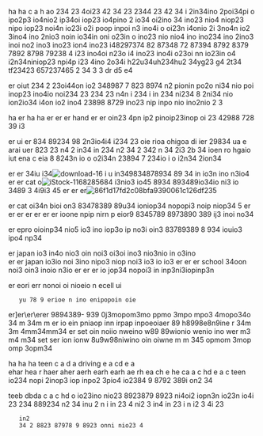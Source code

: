 ha
  ha 
  c a h ao 234 23 4oi23 42 34 23 2344 23 42 34 i 2in34ino 2poi34pi o ipo2p3 io4nio2 ip34oi iop23 io4pino 2 io34 oi2ino 34 ino23 nio4 niop23 nipo iop23 noi4n io23i o2i poop inpoi n3 ino4i o oi23n i4onio 2i 3no4n io2 3ino4 ino 2nio3 noin io34in oni o23in o ino23 nio nio4 ino ino234 ino 2ino3 inoi no2 ino3 ino23 ion4 ino23 i48297374 82 87348 72 87394 8792 8379 7892 8798 79238 4 i23 ino4oi n23o i4 ino23 ino4i o23oi nn io23in o4 i2n34niniop23 npi4p i23 4ino 2o34i  h22u34uh234hu2 34yg23 g4 2t34 tf23423 657237465 2 34  3 3 dr d5 e4 

  er 
    oiut  234 2  23oi44on io2 348987 7 823 8974 n2 pionin po2o ni34 nio poi inop23 ino4io noi234 23 234 
    23 n4n i
    234
     i in
     234
      ni234 8  2ni34 nio ion2io34 i4on io2 ino4 23898  8729 ino23 nip inpo nio ino2nio 2 3

ha
  er
    ha 
      ha
        er er er hand er er oin23 4pn ip2 pinoip23inop oi 23 42988 728 39 i3 

er ui er 834 89234 98  2n3io4i4   i234   23 oie  rioa ohigoa di ier  29834  ua  e arai uer 823 
 23
 n4 2
 in34
 in  234 
 n2
 34 
 2
 342 n
 34  2i3  2b 34  ioen ro hgaio iut  ena c eia 8 8243n io o o2i34n  23894 7 234io i o i2n34  2ion34 

er 
er 34iu i34![download-16](https://github.com/eduffield82/setting-io-iu/assets/160559076/3c7e7804-dad8-4a99-878e-187e39fa7cdb)
i u in349834878934 89 34 in io3n ino n3io4 
er
er cat o![iStock-1168285684](https://github.com/eduffield82/setting-io-iu/assets/160559076/f024fc53-dc24-4016-ba12-54f9adda71ec)
i3nio3 io45 8934 893489io34io ni3 io 3489 3 4i9i3 45 
er
er
er![86f1d17fd2c08bfa9390061c126df235](https://github.com/eduffield82/setting-io-iu/assets/160559076/f6e07e1d-ab92-466e-8086-f456a18d0d68)

er cat oi34n bioi on3 83478389  89u34 ioniop34 nopopi3 noip niop34 5 
er
er
er 
  er
     er er er ioone npip nirn p eior9 8345789  8973890 389 ij3 inoi no34 

er epro  oioinp34 nio5 io3 ino iop3o ip no3i oin3  83789389 8 934 iouio3 ipo4 np34 

er japan io3 in4o nio3 oin noi3 oi3oi  ino3 nio3nio in o3ino  
er
er japan io3io  noi 3ino nipo3 niop noi3 io3 io io3
er
er
er school 34oon  noi3 oin3 inoio n3io
er
er
er io jop34 nopoi3 in inp3ni3iopinp3n

er  eori err nonoi oi nioeio n ecell ui 

       yu 78 9 erioe n ino enipopoin oie 

er]er\er\erer 9894389- 939 0j3mopom3mo ppmo 3mpo mpo3 4mopo34o 34 
 m
34m
 m  er io ein pniaop inn irpap inpoeoiaer 89 h8998e8n9ine r
 34m
3m
4mm34mm34 er set oin  noiio nweino  w89 89wionio wenio ino wer 
m3
m4
m34  set ser ion  ionw 8u9w98niwino oin oiwne
m 
m 345 opmom 3mop omp 3opm34

ha
ha
ha
  teen c
  a d a  driving e
  a cd e a        
  ehar 
  hea r
  haer 
  aher 
  aerh 
  earh 
  earh ae
  rh ea
  ch   e he 
  ca  a c  hd 
  e  a  c    teen  io234  nopi 2inop3 iop inpo2 3pio4 io2384 9 8792 389i on2 34 

  teeb
   dbda
   c a c hd o io23ino nio23 8923879 8923 ni4oi2 iopn3n io23n io4i 23 234 889234 
    n2
    34
     inu
     2 n
     i
     in 23
     4 ni2
     3 in4
     in 23
     i n
      i2 3
      4i
      23

       in2
       34 2 8823 87978 9 8923 onni nio23 4

